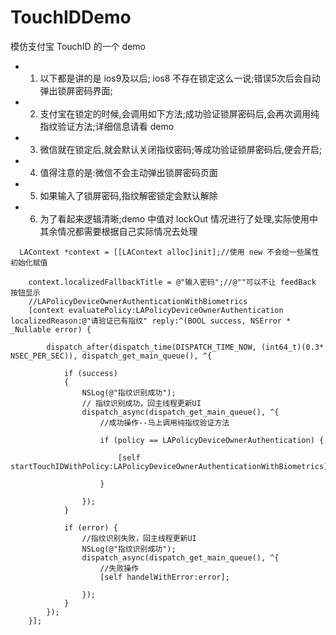 # TouchIDDemo
模仿支付宝 TouchID 的一个 demo
- 1. 以下都是讲的是 ios9及以后; ios8 不存在锁定这么一说;错误5次后会自动弹出锁屏密码界面;
- 2. 支付宝在锁定的时候,会调用如下方法;成功验证锁屏密码后,会再次调用纯指纹验证方法;详细信息请看 demo 
- 3. 微信就在锁定后,就会默认关闭指纹密码;等成功验证锁屏密码后,便会开启;
- 4. 值得注意的是:微信不会主动弹出锁屏密码页面
- 5. 如果输入了锁屏密码,指纹解密锁定会默认解除
- 6. 为了看起来逻辑清晰;demo 中值对 lockOut 情况进行了处理,实际使用中其余情况都需要根据自己实际情况去处理
```obj-c
  LAContext *context = [[LAContext alloc]init];//使用 new 不会给一些属性初始化赋值
    
    context.localizedFallbackTitle = @"输入密码";//@""可以不让 feedBack 按钮显示
    //LAPolicyDeviceOwnerAuthenticationWithBiometrics
    [context evaluatePolicy:LAPolicyDeviceOwnerAuthentication localizedReason:@"请验证已有指纹" reply:^(BOOL success, NSError * _Nullable error) {

        dispatch_after(dispatch_time(DISPATCH_TIME_NOW, (int64_t)(0.3* NSEC_PER_SEC)), dispatch_get_main_queue(), ^{
            
            if (success)
            {
                NSLog(@"指纹识别成功");
                // 指纹识别成功，回主线程更新UI
                dispatch_async(dispatch_get_main_queue(), ^{
                    //成功操作--马上调用纯指纹验证方法
                    
                    if (policy == LAPolicyDeviceOwnerAuthentication) {
                        
                        [self startTouchIDWithPolicy:LAPolicyDeviceOwnerAuthenticationWithBiometrics];
                        
                    }
                    
                });
            }
            
            if (error) {
                //指纹识别失败，回主线程更新UI
                NSLog(@"指纹识别成功");
                dispatch_async(dispatch_get_main_queue(), ^{
                    //失败操作
                    [self handelWithError:error];
                    
                });
            }
        });
    }];


```
